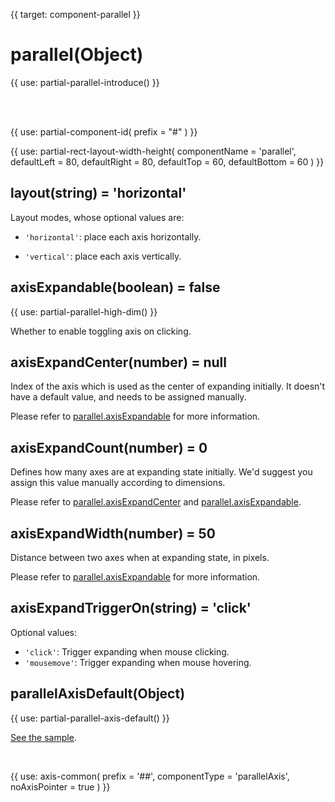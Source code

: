 
{{ target: component-parallel }}

# parallel(Object)

{{ use: partial-parallel-introduce() }}

<br>
<br>

{{ use: partial-component-id(
    prefix = "#"
) }}

{{ use: partial-rect-layout-width-height(
    componentName = 'parallel',
    defaultLeft = 80,
    defaultRight = 80,
    defaultTop = 60,
    defaultBottom = 60
) }}

## layout(string) = 'horizontal'

<ExampleUIControlEnum options="horizontal,vertical" default="horizontal" />

Layout modes, whose optional values are:

+ `'horizontal'`: place each axis horizontally.

+ `'vertical'`: place each axis vertically.

## axisExpandable(boolean) = false

<ExampleUIControlBoolean />

{{ use: partial-parallel-high-dim() }}

Whether to enable toggling axis on clicking.

## axisExpandCenter(number) = null

<ExampleUIControlNumber min="0" step="1" />

Index of the axis which is used as the center of expanding initially. It doesn't have a default value, and needs to be assigned manually.

Please refer to [parallel.axisExpandable](parallel.axisExpandable) for more information.

## axisExpandCount(number) = 0

<ExampleUIControlNumber min="0" step="1" />

Defines how many axes are at expanding state initially. We'd suggest you assign this value manually according to dimensions.

Please refer to [parallel.axisExpandCenter](parallel.axisExpandCenter) and [parallel.axisExpandable](parallel.axisExpandable).

## axisExpandWidth(number) = 50

<ExampleUIControlNumber min="50" step="1" />

Distance between two axes when at expanding state, in pixels.

Please refer to [parallel.axisExpandable](parallel.axisExpandable) for more information.

## axisExpandTriggerOn(string) = 'click'

<ExampleUIControlEnum options="click,mousemove" />

Optional values:
+ `'click'`: Trigger expanding when mouse clicking.
+ `'mousemove'`: Trigger expanding when mouse hovering.

## parallelAxisDefault(Object)

{{ use: partial-parallel-axis-default() }}

[See the sample](${galleryEditorPath}doc-example/parallel-all&edit=1&reset=1).

<br>

{{ use: axis-common(
    prefix = '##',
    componentType = 'parallelAxis',
    noAxisPointer = true
) }}


